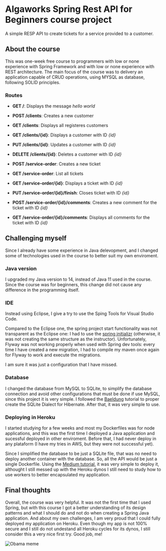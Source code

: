 # Algaworks Spring Rest API for Beginners course project
A simple RESP API to create tickets for a service provided to a customer.

## About the course
This was one-week free course to programmers with low or none experience with Spring Framework and with low or none experience with REST architecture. 
The main focus of the course was to delivery an application capable of CRUD operations, using MYSQL as database, following SOLID principles.

### Routes
* **GET /**: Displays the message *hello world*

* **POST /clients**: Creates a new customer
* **GET /clients**: Displays all registeres customers
* **GET /clients/{id}**: Displays a customer with ID *{id}*
* **PUT /clients/{id}**: Updates a customer with ID *{id}*
* **DELETE /clients/{id}**: Deletes a customer with ID *{id}*

* **POST /service-order**: Creates a new ticket
* **GET /service-order**: List all tickets
* **GET /service-order/{id}**: Displays a ticket with ID *{id}*
* **PUT /service-order/{id}/finish**: Closes ticket with ID *{id}*

* **POST /service-order/{id}/comments**: Creates a new comment for the ticket with ID *{id}*
* **GET /service-order/{id}/comments**: Displays all comments for the ticket with ID *{id}*

## Challenging myself
Since I already have some experience in Java delevopment, and I changed some of technologies used in the course to better suit my own enviroment.

### Java version
I upgraded my Java version to 14, instead of Java 11 used in the course. Since the course was for beginners, this change did not cause any difference in the programming itself.

### IDE
Instead using Eclipse, I give a try to use the Sping Tools for Visual Studio Code. 

Compared to the Eclipse one, the spring  project start functionality was not transparent as the Eclipse one: I had to use the [spring initializr](https://start.spring.io/) (otherwise, it was not creating the same structure as the instructor). 
Unfortunately, Flyway was not working properly when used with Spring dev tools: every time I have created a new migration, I had to compile my maven once again for Flyway to work and execute the migrations.

I am sure it was just a configuration that I have missed.

### Database
I changed the database from MySQL to SQLite, to simplify the database connection and avoid other configurations that must be done if use MySQL, since this project it is very simple. I followed the [Baeldung](https://www.baeldung.com/spring-boot-sqlite) tutorial to proper create the SQLite Dialect for Hibernate. After that, it was very simple to use.

### Deploying in Heroku
I started studying for a few weeks and most my Dockerfiles was for node applications, and this was the first time I deployed a Java application and sucessful deployed in other enviroment. Before that, I had never deploy in any plataform (I have my tries in AWS, but they were not successful yet). 

Since I simplified the database to be just a SQLite file, that was no need to deploy another container with the database. So, all the API would be just a single Dockerfile.
Using the [Medium tutorial](https://medium.com/@urbanswati/deploying-spring-boot-restapi-using-docker-maven-heroku-and-accessing-it-using-your-custom-aa04798c0112), it was very simple to deploy it, althought I still messed up with the Heroku dynos I still need to study how to use workers to better encapsulated my application.

## Final thoughts
Overall, the course was very helpful. It was not the first time that I used Spring, but with this course I got a better understanding of its design patterns and what I should do and not do when creating a Spring Java application.
And about my own challenges, I am very proud that I could fully deployed my application on Heroku. Even though my app is not 100% secure and I still do not undestand all Heroku cycles for its dynos, I still consider this a very nice first try. Good job, me! 

![Obama meme](https://i.imgflip.com/2/1hhv9m.jpg)

